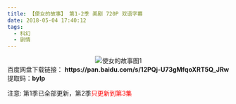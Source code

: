 ```yaml
---
title: 【使女的故事】 第1-2季 美剧 720P 双语字幕
date: 2018-05-04 17:40:12
tags:
  - 科幻
  - 剧情
---
```

<div align=center>
    <img src="/assets/images/a/sndgs/1.jpg" alt="使女的故事图1">
</div>
<!-- more -->
百度网盘下载链接：
<b>https://pan.baidu.com/s/12PQj-U73gMfqoXRT5Q_JRw</b>
提取码：<b>bylp</b>

注意: 第1季已全部更新，第2季<span style="color: red">只更新到第3集</span>